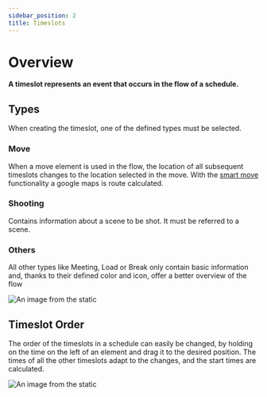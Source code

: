 ```yaml
---
sidebar_position: 2
title: Timeslots
---
```


# Overview

**A timeslot represents an event that occurs in the flow of a schedule.**

## Types

When creating the timeslot, one of the defined types must be selected.

### Move

When a move element is used in the flow, the location of all subsequent timeslots changes to the location selected in the move.
With the [smart move](smart_move.md) functionality a google maps is route calculated.

### Shooting

Contains information about a scene to be shot. It must be referred to a scene.

### Others

All other types like Meeting, Load or Break only contain basic information and, thanks to their defined color and icon, offer a better overview of the flow

![An image from the static](/img/timeslots_types.png)

## Timeslot Order

The order of the timeslots in a schedule can easily be changed, by holding on the time on the left of an element and drag it to the desired position.
The times of all the other timeslots adapt to the changes, and the start times are calculated.

![An image from the static](/img/timeslots_overview.png)
